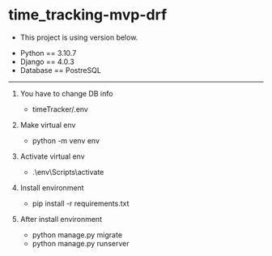 # time_tracking-mvp-drf
 
- This project is using version below.

* Python   == 3.10.7
* Django   == 4.0.3
* Database == PostreSQL

----------------------------------------------------

1. You have to change DB info
     * timeTracker/.env

2. Make virtual env
     * python -m venv env

3. Activate virtual env 
     * .\env\Scripts\activate

4. Install environment
     * pip install -r requirements.txt

5.  After install environment
     * python manage.py migrate
     * python manage.py runserver


